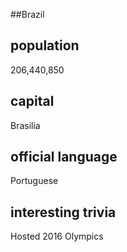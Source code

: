 ##Brazil
## population
206,440,850

## capital
Brasilia
 
## official language
Portuguese

## interesting trivia
Hosted 2016 Olympics


